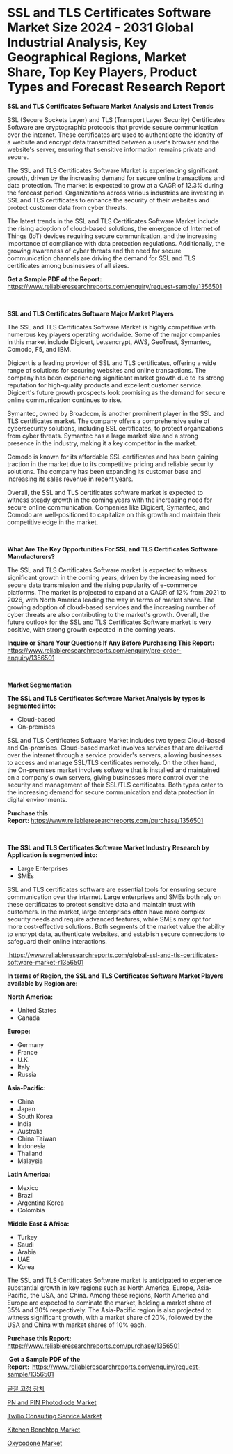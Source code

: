 <p><h1>SSL and TLS Certificates Software Market Size 2024 - 2031 Global Industrial Analysis, Key Geographical Regions, Market Share, Top Key Players, Product Types and Forecast Research Report</h1></p><p><strong>SSL and TLS Certificates Software Market Analysis and Latest Trends</strong></p>
<p><p>SSL (Secure Sockets Layer) and TLS (Transport Layer Security) Certificates Software are cryptographic protocols that provide secure communication over the internet. These certificates are used to authenticate the identity of a website and encrypt data transmitted between a user's browser and the website's server, ensuring that sensitive information remains private and secure.</p><p>The SSL and TLS Certificates Software Market is experiencing significant growth, driven by the increasing demand for secure online transactions and data protection. The market is expected to grow at a CAGR of 12.3% during the forecast period. Organizations across various industries are investing in SSL and TLS certificates to enhance the security of their websites and protect customer data from cyber threats.</p><p>The latest trends in the SSL and TLS Certificates Software Market include the rising adoption of cloud-based solutions, the emergence of Internet of Things (IoT) devices requiring secure communication, and the increasing importance of compliance with data protection regulations. Additionally, the growing awareness of cyber threats and the need for secure communication channels are driving the demand for SSL and TLS certificates among businesses of all sizes.</p></p>
<p><strong>Get a Sample PDF of the Report:&nbsp;</strong> <a href="https://www.reliableresearchreports.com/enquiry/request-sample/1356501">https://www.reliableresearchreports.com/enquiry/request-sample/1356501</a></p>
<p>&nbsp;</p>
<p><strong>SSL and TLS Certificates Software Major Market Players</strong></p>
<p><p>The SSL and TLS Certificates Software Market is highly competitive with numerous key players operating worldwide. Some of the major companies in this market include Digicert, Letsencrypt, AWS, GeoTrust, Symantec, Comodo, F5, and IBM. </p><p>Digicert is a leading provider of SSL and TLS certificates, offering a wide range of solutions for securing websites and online transactions. The company has been experiencing significant market growth due to its strong reputation for high-quality products and excellent customer service. Digicert's future growth prospects look promising as the demand for secure online communication continues to rise.</p><p>Symantec, owned by Broadcom, is another prominent player in the SSL and TLS certificates market. The company offers a comprehensive suite of cybersecurity solutions, including SSL certificates, to protect organizations from cyber threats. Symantec has a large market size and a strong presence in the industry, making it a key competitor in the market.</p><p>Comodo is known for its affordable SSL certificates and has been gaining traction in the market due to its competitive pricing and reliable security solutions. The company has been expanding its customer base and increasing its sales revenue in recent years.</p><p>Overall, the SSL and TLS certificates software market is expected to witness steady growth in the coming years with the increasing need for secure online communication. Companies like Digicert, Symantec, and Comodo are well-positioned to capitalize on this growth and maintain their competitive edge in the market.</p></p>
<p>&nbsp;</p>
<p><strong>What Are The Key Opportunities For SSL and TLS Certificates Software Manufacturers?</strong></p>
<p><p>The SSL and TLS Certificates Software market is expected to witness significant growth in the coming years, driven by the increasing need for secure data transmission and the rising popularity of e-commerce platforms. The market is projected to expand at a CAGR of 12% from 2021 to 2026, with North America leading the way in terms of market share. The growing adoption of cloud-based services and the increasing number of cyber threats are also contributing to the market's growth. Overall, the future outlook for the SSL and TLS Certificates Software market is very positive, with strong growth expected in the coming years.</p></p>
<p><strong>Inquire or Share Your Questions If Any Before Purchasing This Report:</strong> <a href="https://www.reliableresearchreports.com/enquiry/pre-order-enquiry/1356501">https://www.reliableresearchreports.com/enquiry/pre-order-enquiry/1356501</a></p>
<p>&nbsp;</p>
<p><strong>Market Segmentation</strong></p>
<p><strong>The SSL and TLS Certificates Software Market Analysis by types is segmented into:</strong></p>
<p><ul><li>Cloud-based</li><li>On-premises</li></ul></p>
<p><p>SSL and TLS Certificates Software Market includes two types: Cloud-based and On-premises. Cloud-based market involves services that are delivered over the internet through a service provider's servers, allowing businesses to access and manage SSL/TLS certificates remotely. On the other hand, the On-premises market involves software that is installed and maintained on a company's own servers, giving businesses more control over the security and management of their SSL/TLS certificates. Both types cater to the increasing demand for secure communication and data protection in digital environments.</p></p>
<p><strong>Purchase this Report:&nbsp;</strong><a href="https://www.reliableresearchreports.com/purchase/1356501">https://www.reliableresearchreports.com/purchase/1356501</a></p>
<p>&nbsp;</p>
<p><strong>The SSL and TLS Certificates Software Market Industry Research by Application is segmented into:</strong></p>
<p><ul><li>Large Enterprises</li><li>SMEs</li></ul></p>
<p><p>SSL and TLS certificates software are essential tools for ensuring secure communication over the internet. Large enterprises and SMEs both rely on these certificates to protect sensitive data and maintain trust with customers. In the market, large enterprises often have more complex security needs and require advanced features, while SMEs may opt for more cost-effective solutions. Both segments of the market value the ability to encrypt data, authenticate websites, and establish secure connections to safeguard their online interactions.</p></p>
<p><a href="https://www.reliableresearchreports.com/global-ssl-and-tls-certificates-software-market-r1356501">&nbsp;https://www.reliableresearchreports.com/global-ssl-and-tls-certificates-software-market-r1356501</a></p>
<p><strong>In terms of Region, the SSL and TLS Certificates Software Market Players available by Region are:</strong></p>
<p>
    <p> <strong> North America: </strong>
        <ul>
            <li>United States</li>
            <li>Canada</li>
        </ul>
        </p> 
    <p> <strong> Europe: </strong>
        <ul>
            <li>Germany</li>
            <li>France</li>
            <li>U.K.</li>
            <li>Italy</li>
            <li>Russia</li>
        </ul>
        </p> 
    <p> <strong> Asia-Pacific: </strong>
        <ul>
            <li>China</li>
            <li>Japan</li>
            <li>South Korea</li>
            <li>India</li>
            <li>Australia</li>
            <li>China Taiwan</li>
            <li>Indonesia</li>
            <li>Thailand</li>
            <li>Malaysia</li>
        </ul>
        </p> 
    <p> <strong> Latin America: </strong>
        <ul>
            <li>Mexico</li>
            <li>Brazil</li>
            <li>Argentina Korea</li>
            <li>Colombia</li>
        </ul>
        </p> 
    <p> <strong> Middle East & Africa: </strong>
        <ul>
            <li>Turkey</li>
            <li>Saudi</li>
            <li>Arabia</li>
            <li>UAE</li>
            <li>Korea</li>
        </ul>
    </p>
    </p>
<p><p>The SSL and TLS Certificates Software market is anticipated to experience substantial growth in key regions such as North America, Europe, Asia-Pacific, the USA, and China. Among these regions, North America and Europe are expected to dominate the market, holding a market share of 35% and 30% respectively. The Asia-Pacific region is also projected to witness significant growth, with a market share of 20%, followed by the USA and China with market shares of 10% each.</p></p>
<p><strong>Purchase this Report: </strong><a href="https://www.reliableresearchreports.com/purchase/1356501">https://www.reliableresearchreports.com/purchase/1356501</a></p>
<p>&nbsp;<strong>Get a Sample PDF of the Report:&nbsp;&nbsp;</strong><a href="https://www.reliableresearchreports.com/enquiry/request-sample/1356501">https://www.reliableresearchreports.com/enquiry/request-sample/1356501</a></p>
<p><strong></strong></p>
<p><p><a href="https://github.com/mpodehpw07370073/Market-Research-Report-List-2/blob/main/893909763566.md">골절 고정 장치</a></p><p><a href="https://www.linkedin.com/pulse/pn-pin-photodiode-market-trends-analysis-forecasted-period-l0ove?trackingId=u8X1H7fo49rx2zTqrsmbKg%3D%3D">PN and PIN Photodiode Market</a></p><p><a href="https://github.com/biheemgalvinlouises6hokrh3h/Market-Research-Report-List-2/blob/main/twilio-consulting-service-market.md">Twilio Consulting Service Market</a></p><p><a href="https://issuu.com/reportprime-2/docs/kitchen-benchtop-market-size-2030.pptx">Kitchen Benchtop Market</a></p><p><a href="https://www.linkedin.com/pulse/oxycodone-market-report-reveals-latest-trends-growth-opportunities-yhsze?trackingId=1c5uFeA11KHqjlc%2BqIiyCw%3D%3D">Oxycodone Market</a></p></p>